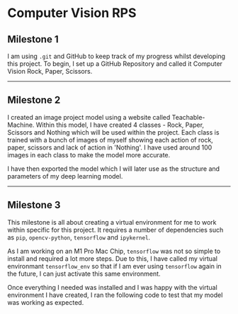 # Computer Vision RPS
## Milestone 1
I am using `.git` and GitHub to keep track of my progress whilst developing this project. To begin, I set up a GitHub Repository and called it Computer Vision Rock, Paper, Scissors.

---

## Milestone 2
I created an image project model using a website called Teachable-Machine. Within this model, I have created 4 classes - Rock, Paper, Scissors and Nothing which will be used within the project. Each class is trained with a bunch of images of myself showing each action of rock, paper, scissors and lack of action in 'Nothing'. I have used around 100 images in each class to make the model more accurate.

I have then exported the model which I will later use as the structure and parameters of my deep learning model.

---
## Milestone 3
This milestone is all about creating a virtual environment for me to work within specific for this project. It requires a number of dependencies such as `pip`, `opencv-python`, `tensorflow` and `ipykernel`.

As I am working on an M1 Pro Mac Chip, `tensorflow` was not so simple to install and required a lot more steps. Due to this, I have called my virtual environmant `tensorflow_env` so that if I am ever using `tensorflow` again in the future, I can just activate this same environment.

Once everything I needed was installed and I was happy with the virtual environment I have created, I ran the following code to test that my model was working as expected.

